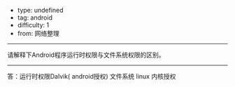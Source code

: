 - type: undefined
- tag: android
- difficulty:  1
- from: 网络整理

--------

请解释下Android程序运行时权限与文件系统权限的区别。

---------

答：运行时权限Dalvik( android授权)
文件系统 linux 内核授权

